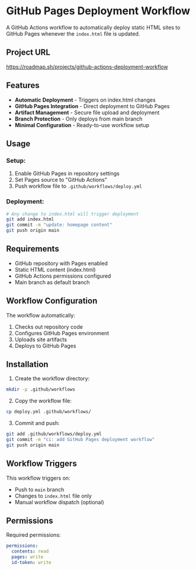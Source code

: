 # GitHub Pages Deployment Workflow

A GitHub Actions workflow to automatically deploy static HTML sites to GitHub Pages whenever the `index.html` file is updated.

## Project URL
https://roadmap.sh/projects/github-actions-deployment-workflow

## Features

- **Automatic Deployment** - Triggers on index.html changes
- **GitHub Pages Integration** - Direct deployment to GitHub Pages
- **Artifact Management** - Secure file upload and deployment
- **Branch Protection** - Only deploys from main branch
- **Minimal Configuration** - Ready-to-use workflow setup

## Usage

### Setup:
1. Enable GitHub Pages in repository settings
2. Set Pages source to "GitHub Actions"
3. Push workflow file to `.github/workflows/deploy.yml`

### Deployment:
```bash
# Any change to index.html will trigger deployment
git add index.html
git commit -m "update: homepage content"
git push origin main
```

## Requirements

- GitHub repository with Pages enabled
- Static HTML content (index.html)
- GitHub Actions permissions configured
- Main branch as default branch

## Workflow Configuration

The workflow automatically:
1. Checks out repository code
2. Configures GitHub Pages environment
3. Uploads site artifacts
4. Deploys to GitHub Pages

## Installation

1. Create the workflow directory:
```bash
mkdir -p .github/workflows
```

2. Copy the workflow file:
```bash
cp deploy.yml .github/workflows/
```

3. Commit and push:
```bash
git add .github/workflows/deploy.yml
git commit -m "ci: add GitHub Pages deployment workflow"
git push origin main
```

## Workflow Triggers

This workflow triggers on:
- Push to `main` branch
- Changes to `index.html` file only
- Manual workflow dispatch (optional)

## Permissions

Required permissions:
```yaml
permissions:
  contents: read
  pages: write
  id-token: write
```